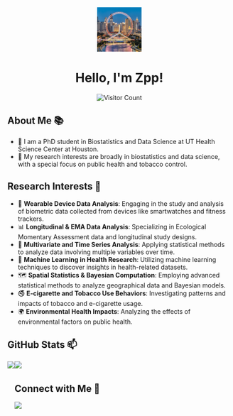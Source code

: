 <div align="center">
    <img src="zpp.jpg" width="100px" height="100px" alt="Profile Picture">
</div>

<h1 align="center">Hello, I'm Zpp!</h1>

<p align="center">
    <img src="https://profile-counter.glitch.me/{your_github_username}/count.svg" alt="Visitor Count">
</p>

## About Me 📚
- 🌱 I am a PhD student in Biostatistics and Data Science at UT Health Science Center at Houston.
- 💬 My research interests are broadly in biostatistics and data science, with a special focus on public health and tobacco control.

## Research Interests 🎯
- 🔬 **Wearable Device Data Analysis**: Engaging in the study and analysis of biometric data collected from devices like smartwatches and fitness trackers.
- 📊 **Longitudinal & EMA Data Analysis**: Specializing in Ecological Momentary Assessment data and longitudinal study designs.
- 🧮 **Multivariate and Time Series Analysis**: Applying statistical methods to analyze data involving multiple variables over time.
- 🤖 **Machine Learning in Health Research**: Utilizing machine learning techniques to discover insights in health-related datasets.
- 🗺️ **Spatial Statistics & Bayesian Computation**: Employing advanced statistical methods to analyze geographical data and Bayesian models.
- 🚭 **E-cigarette and Tobacco Use Behaviors**: Investigating patterns and impacts of tobacco and e-cigarette usage.
- 🌍 **Environmental Health Impacts**: Analyzing the effects of environmental factors on public health.

## GitHub Stats 📫
<div>
  <img height="170" align="left" src="https://github-readme-stats.vercel.app/api?username=puyangzhao&show_icons=true&theme=light" />
  <img src="https://github-readme-stats.vercel.app/api/top-langs/?username=puyangzhao&hide_langs_below=1&theme=default&line_height=27&layout=compact" />
</div>



## Connect with Me 🤝
<div>
    <!-- Replace `your_linkedin_profile` with your actual LinkedIn URL -->
    <a href="your_linkedin_profile"><img src="https://img.shields.io/badge/LinkedIn-0077B5?style=for-the-badge&logo=linkedin&logoColor=white"/></a>
    <!-- Add more social links if needed -->
</div>
